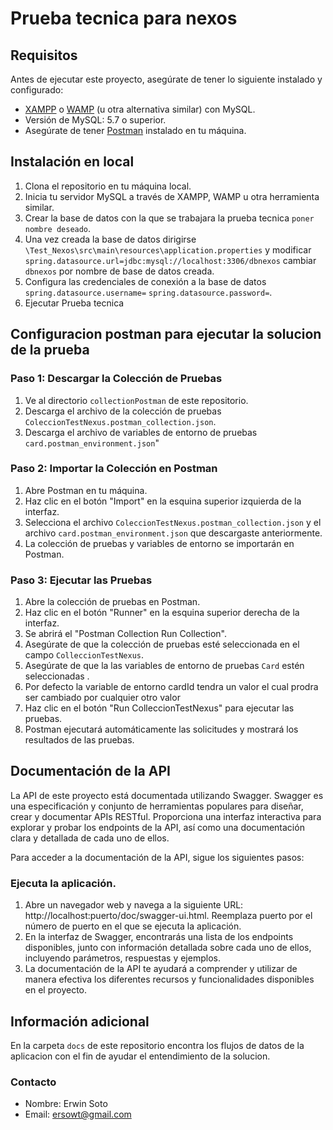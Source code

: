 # Prueba tecnica para nexos

## Requisitos
Antes de ejecutar este proyecto, asegúrate de tener lo siguiente instalado y configurado:

- [XAMPP](https://www.apachefriends.org/index.html) o [WAMP](https://www.wampserver.com/en/) (u otra alternativa similar) con MySQL.
- Versión de MySQL: 5.7 o superior.
- Asegúrate de tener [Postman](https://www.postman.com/downloads/) instalado en tu máquina.


## Instalación en local

1. Clona el repositorio en tu máquina local.
2. Inicia tu servidor MySQL a través de XAMPP, WAMP u otra herramienta similar.
3. Crear la base de datos con la que se trabajara la prueba tecnica `poner nombre deseado`.
4. Una vez creada la base de datos dirigirse `\Test_Nexos\src\main\resources\application.properties` y modificar `spring.datasource.url=jdbc:mysql://localhost:3306/dbnexos` cambiar `dbnexos` por nombre de base de datos creada.
5. Configura las credenciales de conexión a la base de datos `spring.datasource.username=` `spring.datasource.password=`.
6. Ejecutar Prueba tecnica

## Configuracion postman para ejecutar la solucion de la prueba

### Paso 1: Descargar la Colección de Pruebas

1. Ve al directorio `collectionPostman` de este repositorio.
2. Descarga el archivo de la colección de pruebas `ColeccionTestNexus.postman_collection.json`.
3. Descarga el archivo de variables de entorno de pruebas `card.postman_environment.json`"

### Paso 2: Importar la Colección en Postman

1. Abre Postman en tu máquina.
2. Haz clic en el botón "Import" en la esquina superior izquierda de la interfaz.
3. Selecciona el archivo `ColeccionTestNexus.postman_collection.json`  y el archivo `card.postman_environment.json` que descargaste anteriormente.
4. La colección de pruebas y variables de entorno se importarán en Postman.

### Paso 3: Ejecutar las Pruebas

1. Abre la colección de pruebas en Postman.
2. Haz clic en el botón "Runner" en la esquina superior derecha de la interfaz.
3. Se abrirá el "Postman Collection Run Collection".
4. Asegúrate de que la colección de pruebas esté seleccionada en el campo `ColleccionTestNexus`.
5. Asegúrate de que la las variables de entorno de pruebas `Card` estén seleccionadas .
6. Por defecto la variable de entorno cardId tendra un valor el cual prodra ser cambiado por cualquier otro valor
7. Haz clic en el botón "Run ColleccionTestNexus" para ejecutar las pruebas.
8. Postman ejecutará automáticamente las solicitudes y mostrará los resultados de las pruebas.

## Documentación de la API
La API de este proyecto está documentada utilizando Swagger. Swagger es una especificación y conjunto de herramientas populares para diseñar, crear y documentar APIs RESTful. Proporciona una interfaz interactiva para explorar y probar los endpoints de la API, así como una documentación clara y detallada de cada uno de ellos.

Para acceder a la documentación de la API, sigue los siguientes pasos:

### Ejecuta la aplicación.
1. Abre un navegador web y navega a la siguiente URL: http://localhost:puerto/doc/swagger-ui.html. Reemplaza puerto por el número de puerto en el que se ejecuta la aplicación.
2. En la interfaz de Swagger, encontrarás una lista de los endpoints disponibles, junto con información detallada sobre cada uno de ellos, incluyendo parámetros, respuestas y ejemplos.
3. La documentación de la API te ayudará a comprender y utilizar de manera efectiva los diferentes recursos y funcionalidades disponibles en el proyecto.

## Información adicional

En la carpeta `docs` de este repositorio encontra los flujos de datos de la aplicacion con el fin de ayudar el entendimiento de la solucion.


### Contacto

- Nombre: Erwin Soto
- Email: ersowt@gmail.com


